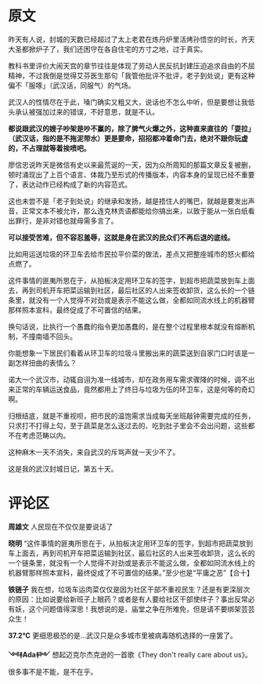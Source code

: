 # 原文

昨天有人说，封城的天数已经超过了太上老君在炼丹炉里活烤孙悟空的时长，齐天大圣都掀炉子了，我们还困守在各自住宅的方寸之地，过于真实。

教科书里评价大闹天宫的章节往往是体现了劳动人民反抗封建压迫追求自由的不屈精神，不过我倒是觉得艾芬医生那句「我管他批评不批评，老子到处说」更有这种偏不「服啄」（武汉话，同服气）的气场。

武汉人的性情尽在于此，嗓门确实又粗又大，说话也不怎么中听，但是要想让我低头承认被强加过来的错误，不好意思，就是不认。

**都说跟武汉的嫂子吵架是吵不赢的，除了脾气火爆之外，这种直来直往的「耍拉」（武汉话，指的是不拖泥带水）更是要命，招招都冲着命门去，绝对不跟你玩虚的，不占理就等着挨喷吧。**

廖信忠说昨天是微信有史以来最荒诞的一天，因为众所周知的那篇文章反复被删，顿时涌现出了上百个语言、体裁乃至形式的传播版本，内容本身的呈现已经不重要了，表达动作已经构成了新的内容范式。

这也未尝不是「老子到处说」的继承和发扬，越是捂住人的嘴巴，就越是要发出声音，正常文本不被允许，那么连克林贡语都能给你搞出来，以致于能从一张白纸看出罪行，是非对错也就毋需多言了。

**可以接受苦难，但不容忍羞辱，这就是身在武汉的民众们不再后退的底线。**

比如用运送垃圾的环卫车去给市民拉平价菜的做法，差点又把整座城市的怒火都给点燃了。

这件事情的匪夷所思在于，从拍板决定用环卫车的签字，到超市把蔬菜放到车上面去，再到司机开车把菜运输到社区，最后社区的人出来签收卸货，这么长的一个链条里，就没有一个人觉得不对劲或是表示不能这么做，全都如同流水线上的机器臂那样照本宣科，最终促成了不可置信的结果。

换句话说，比执行一个愚蠢的指令更加愚蠢的，是在整个过程里根本就没有熔断机制，不撞南墙不回头。

你能想象一下居民们看着从环卫车的垃圾斗里搬出来的蔬菜送到自家门口时该是一副怎样扭曲的表情么？

诺大一个武汉市，动辄自诩为准一线城市，却在政务用车需求骤降的时候，调不出来正常的车辆运送食品，竟然都用上了终日与垃圾为伍的环卫车，这是何等的奇幻啊。

归根结底，就是不重视呗，把市民的温饱需求当成每天坐班敲钟需要完成的任务，只求打不打得上勾，至于蔬菜是怎么送过去的、吃到肚子里会不会出问题，这些都不在考虑范畴以内。

这种麻木一天不消失，来自武汉的斥骂声就一天少不了。

这是我的武汉封城日记，第五十天。

# 评论区

**周雄文**	人民现在不仅仅是要说话了

**晓明**	“这件事情的匪夷所思在于，从拍板决定用环卫车的签字，到超市把蔬菜放到车上面去，再到司机开车把菜运输到社区，最后社区的人出来签收卸货，这么长的一个链条里，就没有一个人觉得不对劲或是表示不能这么做，全都如同流水线上的机器臂那样照本宣科，最终促成了不可置信的结果。”至少也是“平庸之恶”【合十】

**铁链子**	我在想，垃圾车运肉菜仅仅是因为社区干部不重视民生？还是有更深层次的原因：比如说要给新班子上眼药？或者是有人要给社区干部使绊子？事出反常必有妖，这个问题值得深思！我想说的是，庙堂之争在所难免，但是请不要绑架芸芸众生！

**37.2°C**	更细思极恐的是…武汉只是众多城市里被病毒随机选择的一座罢了。

**༺࿈Ada࿈༻**	想起迈克尔杰克逊的一首歌《They don't really care about us》。很多事不是不能，是不在乎。

